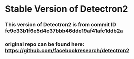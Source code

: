 # Stable Version of Detectron2 

### This version of Detectron2 is from commit ID fc9c33b1f6e5d4c37bbb46dde19af41afc1ddb2a

### original repo can be found here: https://github.com/facebookresearch/detectron2